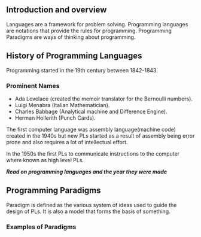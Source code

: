 ## Introduction and overview
 Languages are a framework for problem solving.
 Programming languages are notations that provide the rules for programming.
 Programming Paradigms are ways of thinking about programming.

## History of Programming Languages
Programming started in the 19th century between 1842-1843.

### Prominent Names
- Ada Lovelace (created the memoir translator for the Bernoulli numbers).
- Luigi Menabra (Italian Mathematician).
- Charles Babbage (Analytical machine and Difference Engine).
- Herman Hollerith (Punch Cards).

The first computer language was assembly language(machine code) created in the 1940s but new PLs started as a result of assembly being error prone and also requires a lot of intellectual effort.

In the 1950s the first PLs to communicate instructions to the computer where known as high level PLs.

***Read on programming languages and the year they were made***


## Programming Paradigms

Paradigm is defined as the various system of ideas used to guide the design of PLs. It is also a model that forms the basis of something.

### Examples of Paradigms
